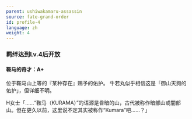 ```yaml
---
parent: ushiwakamaru-assassin
source: fate-grand-order
id: profile-4
language: zh
weight: 4
---
```


### 羁绊达到Lv.4后开放

#### 鞍马的奇才：A+

位于鞍马山上等的『某种存在』赐予的佑护。
牛若丸似乎相信这是「御山天狗的佑护」，但详细不明。

H女士「……“鞍马（KURAMA）”的语源是昏暗的山，古代被称作暗部山或闇部山。但在更久以前，这里说不定其实被称作“Kumara”吧……？」
